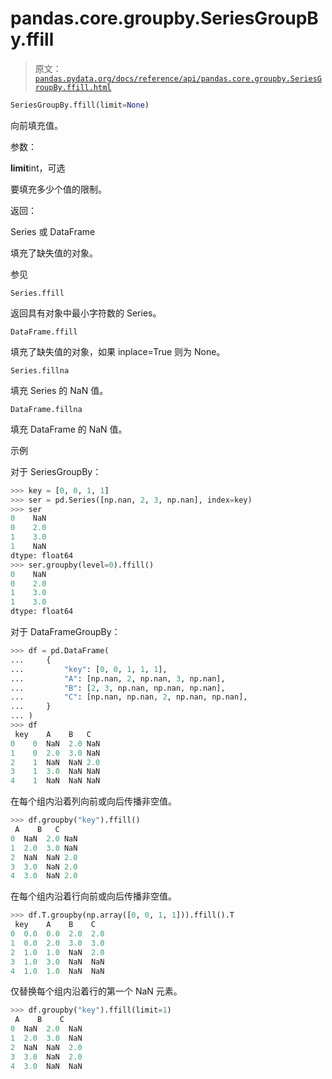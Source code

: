 # pandas.core.groupby.SeriesGroupBy.ffill

> 原文：[`pandas.pydata.org/docs/reference/api/pandas.core.groupby.SeriesGroupBy.ffill.html`](https://pandas.pydata.org/docs/reference/api/pandas.core.groupby.SeriesGroupBy.ffill.html)

```py
SeriesGroupBy.ffill(limit=None)
```

向前填充值。

参数：

**limit**int，可选

要填充多少个值的限制。

返回：

Series 或 DataFrame

填充了缺失值的对象。

参见

`Series.ffill`

返回具有对象中最小字符数的 Series。

`DataFrame.ffill`

填充了缺失值的对象，如果 inplace=True 则为 None。

`Series.fillna`

填充 Series 的 NaN 值。

`DataFrame.fillna`

填充 DataFrame 的 NaN 值。

示例

对于 SeriesGroupBy：

```py
>>> key = [0, 0, 1, 1]
>>> ser = pd.Series([np.nan, 2, 3, np.nan], index=key)
>>> ser
0    NaN
0    2.0
1    3.0
1    NaN
dtype: float64
>>> ser.groupby(level=0).ffill()
0    NaN
0    2.0
1    3.0
1    3.0
dtype: float64 
```

对于 DataFrameGroupBy：

```py
>>> df = pd.DataFrame(
...     {
...         "key": [0, 0, 1, 1, 1],
...         "A": [np.nan, 2, np.nan, 3, np.nan],
...         "B": [2, 3, np.nan, np.nan, np.nan],
...         "C": [np.nan, np.nan, 2, np.nan, np.nan],
...     }
... )
>>> df
 key    A    B   C
0    0  NaN  2.0 NaN
1    0  2.0  3.0 NaN
2    1  NaN  NaN 2.0
3    1  3.0  NaN NaN
4    1  NaN  NaN NaN 
```

在每个组内沿着列向前或向后传播非空值。

```py
>>> df.groupby("key").ffill()
 A    B   C
0  NaN  2.0 NaN
1  2.0  3.0 NaN
2  NaN  NaN 2.0
3  3.0  NaN 2.0
4  3.0  NaN 2.0 
```

在每个组内沿着行向前或向后传播非空值。

```py
>>> df.T.groupby(np.array([0, 0, 1, 1])).ffill().T
 key    A    B    C
0  0.0  0.0  2.0  2.0
1  0.0  2.0  3.0  3.0
2  1.0  1.0  NaN  2.0
3  1.0  3.0  NaN  NaN
4  1.0  1.0  NaN  NaN 
```

仅替换每个组内沿着行的第一个 NaN 元素。

```py
>>> df.groupby("key").ffill(limit=1)
 A    B    C
0  NaN  2.0  NaN
1  2.0  3.0  NaN
2  NaN  NaN  2.0
3  3.0  NaN  2.0
4  3.0  NaN  NaN 
```

